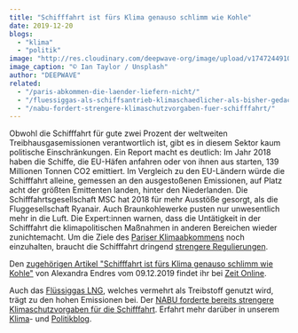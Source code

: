 ```yaml
---
title: "Schifffahrt ist fürs Klima genauso schlimm wie Kohle"
date: 2019-12-20
blogs: 
  - "klima"
  - "politik"
image: "http://res.cloudinary.com/deepwave-org/image/upload/v1747244910/deepwave.org/ian-taylor-jOqJbvo1P9g-unsplash-scaled.jpg"
image_caption: "© Ian Taylor / Unsplash"
author: "DEEPWAVE"
related: 
  - "/paris-abkommen-die-laender-liefern-nicht/"
  - "/fluessiggas-als-schiffsantrieb-klimaschaedlicher-als-bisher-gedacht/"
  - "/nabu-fordert-strengere-klimaschutzvorgaben-fuer-schifffahrt/"
---
```


Obwohl die Schifffahrt für gute zwei Prozent der weltweiten Treibhausgasemissionen verantwortlich ist, gibt es in diesem Sektor kaum politische Einschränkungen. Ein Report macht es deutlich: Im Jahr 2018 haben die Schiffe, die EU-Häfen anfahren oder von ihnen aus starten, 139 Millionen Tonnen CO2 emittiert. Im Vergleich zu den EU-Ländern würde die Schifffahrt alleine, gemessen an den ausgestoßenen Emissionen, auf Platz acht der größten Emittenten landen, hinter den Niederlanden. Die Schifffahrtsgesellschaft MSC hat 2018 für mehr Ausstöße gesorgt, als die Fluggesellschaft Ryanair. Auch Braunkohlewerke pusten nur unwesentlich mehr in die Luft. Die Expert:innen warnen, dass die Untätigkeit in der Schifffahrt die klimapolitischen Maßnahmen in anderen Bereichen wieder zunichtemacht. Um die Ziele des [Pariser Klimaabkommens](https://www.deepwave.org/paris-abkommen-die-laender-liefern-nicht/) noch einzuhalten, braucht die Schifffahrt dringend [strengere Regulierungen](https://www.deepwave.org/die-ozeane/meerespolitik/).

Den [zugehörigen Artikel "Schifffahrt ist fürs Klima genauso schlimm wie Kohle"](https://www.zeit.de/wirtschaft/unternehmen/2019-12/co2-emissionen-schifffahrt-klimawandel-seeverkehr-umweltschutz) von Alexandra Endres vom 09.12.2019 findet ihr bei [Zeit Online](https://www.zeit.de/index).

Auch das [Flüssiggas LNG](https://www.deepwave.org/fluessiggas-als-schiffsantrieb-klimaschaedlicher-als-bisher-gedacht/), welches vermehrt als Treibstoff genutzt wird, trägt zu den hohen Emissionen bei. Der [NABU forderte bereits strengere Klimaschutzvorgaben für die Schifffahrt](https://www.deepwave.org/nabu-fordert-strengere-klimaschutzvorgaben-fuer-schifffahrt/). Erfahrt mehr darüber in unserem [Klima](https://www.deepwave.org/blogs/klima/)\- und [Politikblog](https://www.deepwave.org/blogs/politik/).
